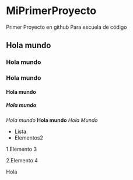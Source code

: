 # MiPrimerProyecto
Primer Proyecto en github Para escuela de código
## Hola mundo
### Hola mundo
### Hola mundo 
#### Hola mundo
##### Hola mundo
*Hola mundo*
**Hola mundo**
_Hola Mundo_

- Lista 
- Elementos2

1.Elemento 3

2.Elemento 4

Hola
